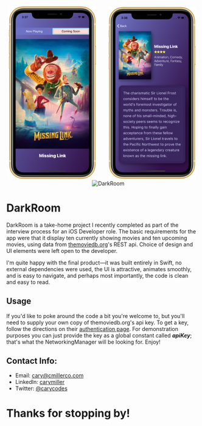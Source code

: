 <p align="center">
<img src="images/DarkRoomMaster.png" width="230"  title="DarkRoom">&nbsp;&nbsp;&nbsp;&nbsp;&nbsp;&nbsp;&nbsp;&nbsp;<img src="images/DarkRoomDetail.png" width="230" title="DarkRoom">&nbsp;&nbsp;&nbsp;&nbsp;&nbsp;&nbsp;&nbsp;&nbsp;<img src="images/DarkRoom-demo.gif" width="228" title="DarkRoom">
</p>

# DarkRoom

DarkRoom is a take-home project I recently completed as part of the interview process for an iOS Developer role. The basic requirements for the app were that it display ten currently showing movies and ten upcoming movies, using data from [themoviedb.org](https://www.themoviedb.org/)'s REST api. Choice of design and UI elements were left open to the developer.

I'm quite happy with the final product—it was built entirely in Swift, no external dependencies were used, the UI is attractive, animates smoothly, and is easy to navigate, and perhaps most importantly, the code is clean and easy to read.

## Usage

If you'd like to poke around the code a bit you're welcome to, but you'll need to supply your own copy of themoviedb.org's api key. To get a key, follow the directions on their [authentication page](https://developers.themoviedb.org/3/getting-started/authentication). For demonstration purposes you can just provide the key as a global constant called ***apiKey***; that's what the NetworkingManager will be looking for. Enjoy!

## Contact Info:
- Email: cary@cmillerco.com
- LinkedIn: [carymiller](https://www.linkedin.com/in/carymiller/)
- Twitter: [@carycodes](https://twitter.com/carycodes)

# Thanks for stopping by!
